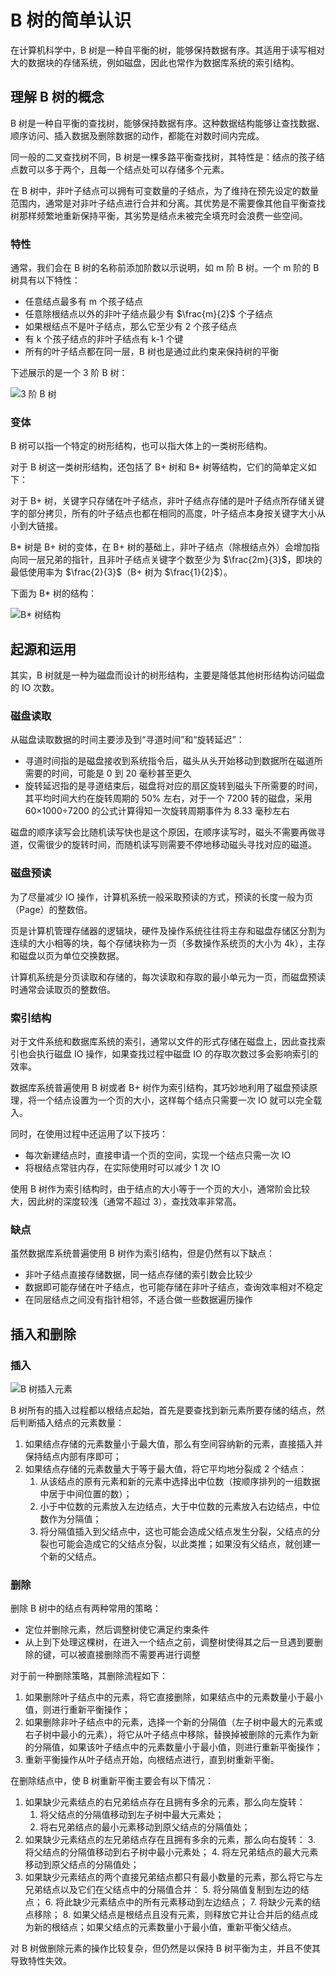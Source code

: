 # B 树的简单认识


在计算机科学中，B 树是一种自平衡的树，能够保持数据有序。其适用于读写相对大的数据块的存储系统，例如磁盘，因此也常作为数据库系统的索引结构。

<!--more-->

## 理解 B 树的概念

B 树是一种自平衡的查找树，能够保持数据有序。这种数据结构能够让查找数据、顺序访问、插入数据及删除数据的动作，都能在对数时间内完成。

同一般的二叉查找树不同，B 树是一棵多路平衡查找树，其特性是：结点的孩子结点数可以多于两个，且每一个结点处可以存储多个元素。

在 B 树中，非叶子结点可以拥有可变数量的子结点，为了维持在预先设定的数量范围内，通常是对非叶子结点进行合并和分离。其优势是不需要像其他自平衡查找树那样频繁地重新保持平衡，其劣势是结点未被完全填充时会浪费一些空间。

### 特性

通常，我们会在 B 树的名称前添加阶数以示说明，如 m 阶 B 树。一个 m 阶的 B 树具有以下特性：

- 任意结点最多有 m 个孩子结点
- 任意除根结点以外的非叶子结点最少有 $\frac{m}{2}$ 个子结点
- 如果根结点不是叶子结点，那么它至少有 2 个孩子结点
- 有 k 个孩子结点的非叶子结点有 k-1 个键
- 所有的叶子结点都在同一层，B 树也是通过此约束来保持树的平衡

下述展示的是一个 3 阶 B 树：

![3 阶 B 树](assets/3阶B树.png)

### 变体

B 树可以指一个特定的树形结构，也可以指大体上的一类树形结构。

对于 B 树这一类树形结构，还包括了 B+ 树和 B* 树等结构，它们的简单定义如下：

对于 B+ 树，关键字只存储在叶子结点，非叶子结点存储的是叶子结点所存储关键字的部分拷贝，所有的叶子结点也都在相同的高度，叶子结点本身按关键字大小从小到大链接。

B* 树是 B+ 树的变体，在 B+ 树的基础上，非叶子结点（除根结点外）会增加指向同一层兄弟的指针，且非叶子结点关键字个数至少为 $\frac{2m}{3}$，即块的最低使用率为 $\frac{2}{3}$（B+ 树为 $\frac{1}{2}$）。

下面为 B* 树的结构：

![B* 树结构](assets/B*树结构.png)

## 起源和运用

其实，B 树就是一种为磁盘而设计的树形结构，主要是降低其他树形结构访问磁盘的 IO 次数。

### 磁盘读取

从磁盘读取数据的时间主要涉及到“寻道时间”和“旋转延迟”：

- 寻道时间指的是磁盘接收到系统指令后，磁头从头开始移动到数据所在磁道所需要的时间，可能是 0 到 20 毫秒甚至更久
- 旋转延迟指的是寻道结束后，磁盘将对应的扇区旋转到磁头下所需要的时间，其平均时间大约在旋转周期的 50% 左右，对于一个 7200 转的磁盘，采用 60×1000÷7200 的公式计算得知一次旋转周期事件为 8.33 毫秒左右

磁盘的顺序读写会比随机读写快也是这个原因，在顺序读写时，磁头不需要再做寻道，仅需很少的旋转时间，而随机读写则需要不停地移动磁头寻找对应的磁道。

### 磁盘预读

为了尽量减少 IO 操作，计算机系统一般采取预读的方式，预读的长度一般为页（Page）的整数倍。

页是计算机管理存储器的逻辑块，硬件及操作系统往往将主存和磁盘存储区分割为连续的大小相等的块，每个存储块称为一页（多数操作系统页的大小为 4k），主存和磁盘以页为单位交换数据。

计算机系统是分页读取和存储的，每次读取和存取的最小单元为一页，而磁盘预读时通常会读取页的整数倍。

### 索引结构

对于文件系统和数据库系统的索引，通常以文件的形式存储在磁盘上，因此查找索引也会执行磁盘 IO 操作，如果查找过程中磁盘 IO 的存取次数过多会影响索引的效率。

数据库系统普遍使用 B 树或者 B+ 树作为索引结构，其巧妙地利用了磁盘预读原理，将一个结点设置为一个页的大小，这样每个结点只需要一次 IO 就可以完全载入。

同时，在使用过程中还运用了以下技巧：

- 每次新建结点时，直接申请一个页的空间，实现一个结点只需一次 IO
- 将根结点常驻内存，在实际使用时可以减少 1 次 IO

使用 B 树作为索引结构时，由于结点的大小等于一个页的大小，通常阶会比较大，因此树的深度较浅（通常不超过 3），查找效率非常高。

### 缺点

虽然数据库系统普遍使用 B 树作为索引结构，但是仍然有以下缺点：

- 非叶子结点直接存储数据，同一结点存储的索引数会比较少
- 数据即可能存储在叶子结点，也可能存储在非叶子结点，查询效率相对不稳定
- 在同层结点之间没有指针相邻，不适合做一些数据遍历操作

## 插入和删除

### 插入

![B 树插入元素](assets/B树插入元素.png)

B 树所有的插入过程都以根结点起始，首先是要查找到新元素所要存储的结点，然后判断插入结点的元素数量：

1. 如果结点存储的元素数量小于最大值，那么有空间容纳新的元素，直接插入并保持结点内部有序即可；
2. 如果结点存储的元素数量大于等于最大值，将它平均地分裂成 2 个结点：
    1. 从该结点的原有元素和新的元素中选择出中位数（按顺序排列的一组数据中居于中间位置的数）；
    2. 小于中位数的元素放入左边结点，大于中位数的元素放入右边结点，中位数作为分隔值；
    3. 将分隔值插入到父结点中，这也可能会造成父结点发生分裂，父结点的分裂也可能会造成它的父结点分裂，以此类推；如果没有父结点，就创建一个新的父结点。

### 删除

删除 B 树中的结点有两种常用的策略：

- 定位并删除元素，然后调整树使它满足约束条件
- 从上到下处理这棵树，在进入一个结点之前，调整树使得其之后一旦遇到要删除的键，可以被直接删除而不需要再进行调整

对于前一种删除策略，其删除流程如下：

1. 如果删除叶子结点中的元素，将它直接删除，如果结点中的元素数量小于最小值，则进行重新平衡操作；
2. 如果删除非叶子结点中的元素，选择一个新的分隔值（左子树中最大的元素或右子树中最小的元素），将它从叶子结点中移除，替换掉被删除的元素作为新的分隔值，如果该叶子结点中的元素数量小于最小值，则进行重新平衡操作；
3. 重新平衡操作从叶子结点开始，向根结点进行，直到树重新平衡。

在删除结点中，使 B 树重新平衡主要会有以下情况：

1. 如果缺少元素结点的右兄弟结点存在且拥有多余的元素，那么向左旋转：
    1. 将父结点的分隔值移动到左子树中最大元素处；
    2. 将右兄弟结点的最小元素移动到原父结点的分隔值处；
2. 如果缺少元素结点的左兄弟结点存在且拥有多余的元素，那么向右旋转：
    3. 将父结点的分隔值移动到右子树中最小元素处；
    4. 将左兄弟结点的最大元素移动到原父结点的分隔值处；
3. 如果缺少元素结点的两个直接兄弟结点都只有最小数量的元素，那么将它与左兄弟结点以及它们在父结点中的分隔值合并：
    5. 将分隔值复制到左边的结点；
    6. 将此缺少元素结点中的所有元素移动到左边结点；
    7. 将缺少元素的结点移除；
    8. 如果父结点是根结点且没有元素，则释放它并让合并后的结点成为新的根结点；如果父结点的元素数量小于最小值，重新平衡父结点。

对 B 树做删除元素的操作比较复杂，但仍然是以保持 B 树平衡为主，并且不使其导致特性失效。

